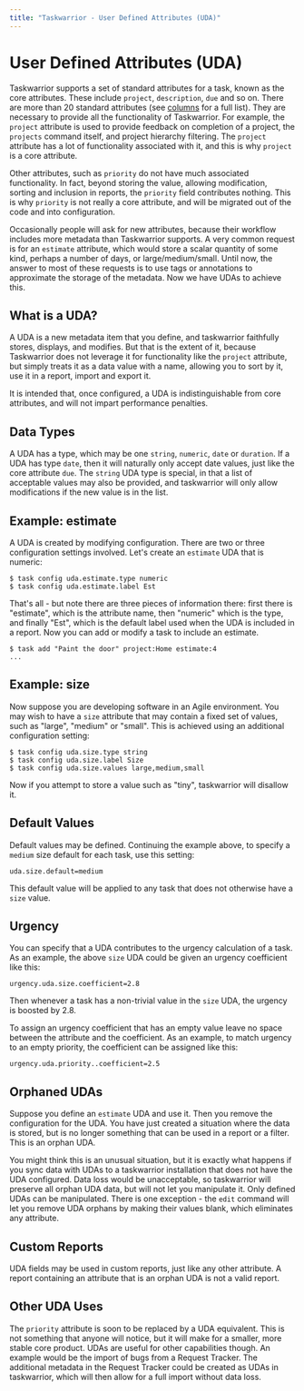```yaml
---
title: "Taskwarrior - User Defined Attributes (UDA)"
---
```


# User Defined Attributes (UDA)

Taskwarrior supports a set of standard attributes for a task, known as the core
attributes. These include `project`, `description`, `due` and so on. There are
more than 20 standard attributes (see [columns](/docs/commands/columns) for
a full list). They are necessary to provide all the functionality of
Taskwarrior. For example, the `project` attribute is used to provide feedback on
completion of a project, the `projects` command itself, and project hierarchy
filtering. The `project` attribute has a lot of functionality associated with
it, and this is why `project` is a core attribute.

Other attributes, such as `priority` do not have much associated functionality.
In fact, beyond storing the value, allowing modification, sorting and inclusion
in reports, the `priority` field contributes nothing. This is why `priority` is
not really a core attribute, and will be migrated out of the code and into
configuration.

Occasionally people will ask for new attributes, because their workflow includes
more metadata than Taskwarrior supports. A very common request is for an
`estimate` attribute, which would store a scalar quantity of some kind, perhaps
a number of days, or large/medium/small. Until now, the answer to most of these
requests is to use tags or annotations to approximate the storage of the
metadata. Now we have UDAs to achieve this.

## What is a UDA?

A UDA is a new metadata item that you define, and taskwarrior faithfully stores,
displays, and modifies. But that is the extent of it, because Taskwarrior does
not leverage it for functionality like the `project` attribute, but simply
treats it as a data value with a name, allowing you to sort by it, use it in a
report, import and export it.

It is intended that, once configured, a UDA is indistinguishable from core
attributes, and will not impart performance penalties.

## Data Types

A UDA has a type, which may be one `string`, `numeric`, `date` or `duration`. If
a UDA has type `date`, then it will naturally only accept date values, just like
the core attribute `due`. The `string` UDA type is special, in that a list of
acceptable values may also be provided, and taskwarrior will only allow
modifications if the new value is in the list.

## Example: estimate

A UDA is created by modifying configuration. There are two or three
configuration settings involved. Let\'s create an `estimate` UDA that is
numeric:

    $ task config uda.estimate.type numeric
    $ task config uda.estimate.label Est

That\'s all - but note there are three pieces of information there: first there
is \"estimate\", which is the attribute name, then \"numeric\" which is the
type, and finally \"Est\", which is the default label used when the UDA is
included in a report. Now you can add or modify a task to include an estimate.

    $ task add "Paint the door" project:Home estimate:4
    ...

## Example: size

Now suppose you are developing software in an Agile environment. You may wish to
have a `size` attribute that may contain a fixed set of values, such as
\"large\", \"medium\" or \"small\". This is achieved using an additional
configuration setting:

    $ task config uda.size.type string
    $ task config uda.size.label Size
    $ task config uda.size.values large,medium,small

Now if you attempt to store a value such as \"tiny\", taskwarrior will disallow
it.

## Default Values

Default values may be defined. Continuing the example above, to specify a
`medium` size default for each task, use this setting:

    uda.size.default=medium

This default value will be applied to any task that does not otherwise have a
`size` value.

## Urgency

You can specify that a UDA contributes to the urgency calculation of a task. As
an example, the above `size` UDA could be given an urgency coefficient like
this:

    urgency.uda.size.coefficient=2.8

Then whenever a task has a non-trivial value in the `size` UDA, the urgency is
boosted by 2.8.

To assign an urgency coefficient that has an empty value leave no space between
the attribute and the coefficient. As an example, to match urgency to an empty
priority, the coefficient can be assigned like this:

    urgency.uda.priority..coefficient=2.5

## Orphaned UDAs

Suppose you define an `estimate` UDA and use it. Then you remove the
configuration for the UDA. You have just created a situation where the data is
stored, but is no longer something that can be used in a report or a filter.
This is an orphan UDA.

You might think this is an unusual situation, but it is exactly what happens if
you sync data with UDAs to a taskwarrior installation that does not have the UDA
configured. Data loss would be unacceptable, so taskwarrior will preserve all
orphan UDA data, but will not let you manipulate it. Only defined UDAs can be
manipulated. There is one exception - the `edit` command will let you remove UDA
orphans by making their values blank, which eliminates any attribute.

## Custom Reports

UDA fields may be used in custom reports, just like any other attribute. A
report containing an attribute that is an orphan UDA is not a valid report.

## Other UDA Uses

The `priority` attribute is soon to be replaced by a UDA equivalent. This is not
something that anyone will notice, but it will make for a smaller, more stable
core product. UDAs are useful for other capabilities though. An example would be
the import of bugs from a Request Tracker. The additional metadata in the
Request Tracker could be created as UDAs in taskwarrior, which will then allow
for a full import without data loss.
